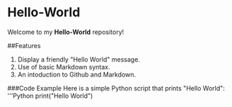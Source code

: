 # Hello-World
Welcome to my **Hello-World** repository!

##Features
1. Display a friendly "Hello World" message.
2. Use of basic Markdown syntax.
3. An intoduction to Github and Markdown.

###Code Example
Here is a simple Python script that prints "Hello World":
'''Python
print("Hello World")
